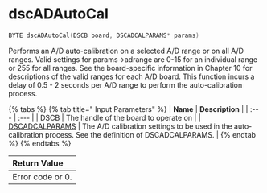 # dscADAutoCal

```c
BYTE dscADAutoCal(DSCB board, DSCADCALPARAMS* params)
```

Performs an A/D auto-calibration on a selected A/D range or on all A/D ranges. Valid settings for params-&gt;adrange are 0-15 for an individual range or 255 for all ranges. See the board-specific information in Chapter 10 for descriptions of the valid ranges for each A/D board. This function incurs a delay of 0.5 - 2 seconds per A/D range to perform the auto-calibration process.

{% tabs %}
{% tab title=" Input Parameters" %}
| **Name** | **Description** |
| :--- | :--- |
|  DSCB | The handle of the board to operate on |
| [DSCADCALPARAMS](../15.-structure-definitions/dscadcalparams.md) | The A/D calibration settings to be used in the auto-calibration process. See the definition of DSCADCALPARAMS. |
{% endtab %}
{% endtabs %}

| Return Value |
| :--- |
| Error code or 0. |

